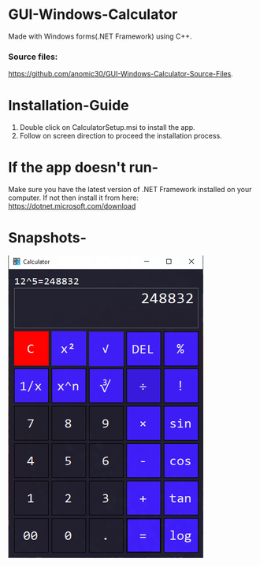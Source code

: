 # GUI-Windows-Calculator
Made with Windows forms(.NET Framework) using C++.
### Source files: 
https://github.com/anomic30/GUI-Windows-Calculator-Source-Files.

# Installation-Guide
1) Double click on CalculatorSetup.msi to install the app.
2) Follow on screen direction to proceed the installation process.

# If the app doesn't run-
Make sure you have the latest version of .NET Framework installed on your computer. 
If not then install it from here: https://dotnet.microsoft.com/download

# Snapshots-
![](calc.png)
